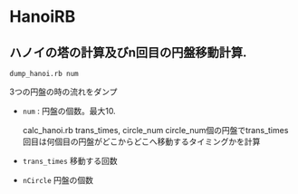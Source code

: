 HanoiRB
=======

ハノイの塔の計算及びn回目の円盤移動計算.
----------------------------------------

    dump_hanoi.rb num  
3つの円盤の時の流れをダンプ
+ `num` :
    円盤の個数。最大10.  

    calc_hanoi.rb trans_times, circle_num
circle_num個の円盤でtrans_times回目は何個目の円盤がどこからどこへ移動するタイミングかを計算
+  `trans_times`
  移動する回数
+  `nCircle`
  円盤の個数

